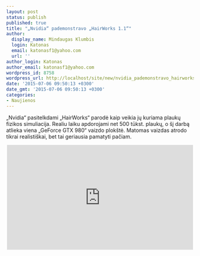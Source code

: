 ```yaml
---
layout: post
status: publish
published: true
title: "„Nvidia“ pademonstravo „HairWorks 1.1“"
author:
  display_name: Mindaugas Klumbis
  login: Katonas
  email: katonasf1@yahoo.com
  url: ''
author_login: Katonas
author_email: katonasf1@yahoo.com
wordpress_id: 8758
wordpress_url: http://localhost/site/new/nvidia_pademonstravo_hairworks_11_/
date: '2015-07-06 09:50:13 +0300'
date_gmt: '2015-07-06 09:50:13 +0300'
categories:
- Naujienos
---
```

<p>
	&bdquo;Nvidia&ldquo; pasitelkdami &bdquo;HairWorks&ldquo; parodė kaip veikia jų kuriama plaukų fizikos simuliacija. Realiu laiku apdorojami net 500 tūkst. plaukų, o &scaron;į darbą atlieka viena &bdquo;GeForce GTX 980&ldquo; vaizdo plok&scaron;tė. Matomas vaizdas atrodo tikrai realisti&scaron;kai, bet tai geriausia pamatyti pačiam.</p>
<p style="text-align: center;">
	<iframe allowfullscreen="" frameborder="0" height="281" src="https://www.youtube.com/embed/hVQax6olpUQ" width="500"></iframe></p>
